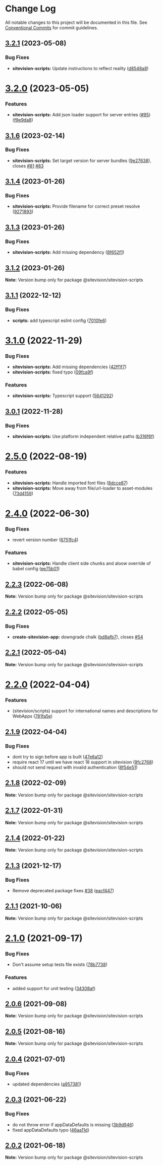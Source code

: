 # Change Log

All notable changes to this project will be documented in this file.
See [Conventional Commits](https://conventionalcommits.org) for commit guidelines.

## [3.2.1](https://github.com/sitevision/sitevision-apps/compare/@sitevision/sitevision-scripts@3.2.0...@sitevision/sitevision-scripts@3.2.1) (2023-05-08)

### Bug Fixes

- **sitevision-scripts:** Update instructions to reflect reality ([d8548a8](https://github.com/sitevision/sitevision-apps/commit/d8548a84a77f0b1e8292133bc0eed9753d7dd6e8))

# [3.2.0](https://github.com/sitevision/sitevision-apps/compare/@sitevision/sitevision-scripts@3.1.6...@sitevision/sitevision-scripts@3.2.0) (2023-05-05)

### Features

- **sitevision-scripts:** Add json loader support for server entries ([#95](https://github.com/sitevision/sitevision-apps/issues/95)) ([f9e9da8](https://github.com/sitevision/sitevision-apps/commit/f9e9da8d4a8b508fde7720402b0446f8c14b3ae4))

## [3.1.6](https://github.com/sitevision/sitevision-apps/compare/@sitevision/sitevision-scripts@3.1.5...@sitevision/sitevision-scripts@3.1.6) (2023-02-14)

### Bug Fixes

- **sitevision-scripts:** Set target version for server bundles ([9e27638](https://github.com/sitevision/sitevision-apps/commit/9e27638dc6447eafeb257d565291d470d9eb1b76)), closes [#81](https://github.com/sitevision/sitevision-apps/issues/81) [#83](https://github.com/sitevision/sitevision-apps/issues/83)

## [3.1.4](https://github.com/sitevision/sitevision-apps/compare/@sitevision/sitevision-scripts@3.1.3...@sitevision/sitevision-scripts@3.1.4) (2023-01-26)

### Bug Fixes

- **sitevision-scripts:** Provide filename for correct preset resolve ([9271893](https://github.com/sitevision/sitevision-apps/commit/92718930cfc718fbd47dd7639206bf9ff59ec889))

## [3.1.3](https://github.com/sitevision/sitevision-apps/compare/@sitevision/sitevision-scripts@3.1.2...@sitevision/sitevision-scripts@3.1.3) (2023-01-26)

### Bug Fixes

- **sitevision-scripts:** Add missing dependency ([8f652f1](https://github.com/sitevision/sitevision-apps/commit/8f652f1c5ad4e19cbbac51f5767d7016cc6783ec))

## [3.1.2](https://github.com/sitevision/sitevision-apps/compare/@sitevision/sitevision-scripts@3.1.1...@sitevision/sitevision-scripts@3.1.2) (2023-01-26)

**Note:** Version bump only for package @sitevision/sitevision-scripts

## [3.1.1](https://github.com/sitevision/sitevision-apps/compare/@sitevision/sitevision-scripts@3.1.0...@sitevision/sitevision-scripts@3.1.1) (2022-12-12)

### Bug Fixes

- **scripts:** add typescript eslint config ([7010fe6](https://github.com/sitevision/sitevision-apps/commit/7010fe6d29a99e8251af3a8e7222f21a4e16b081))

# [3.1.0](https://github.com/sitevision/sitevision-apps/compare/@sitevision/sitevision-scripts@3.0.1...@sitevision/sitevision-scripts@3.1.0) (2022-11-29)

### Bug Fixes

- **sitevision-scripts:** Add missing dependencies ([42ff1f7](https://github.com/sitevision/sitevision-apps/commit/42ff1f78e9e3ccc6bec8bfbab3ed07e2e62d6146))
- **sitevision-scripts:** fixed typo ([09fca9f](https://github.com/sitevision/sitevision-apps/commit/09fca9ffc6061882dd60fc9f523a23f50c947765))

### Features

- **sitevision-scripts:** Typescript support ([5641292](https://github.com/sitevision/sitevision-apps/commit/5641292cff62cb393088d390d95bab277f105907))

## [3.0.1](https://github.com/sitevision/sitevision-apps/compare/@sitevision/sitevision-scripts@3.0.0...@sitevision/sitevision-scripts@3.0.1) (2022-11-28)

### Bug Fixes

- **sitevision-scripts:** Use platform independent relative paths ([b316f6f](https://github.com/sitevision/sitevision-apps/commit/b316f6f2d20b5a3443c17765f703237fd4acfa68))

# [2.5.0](https://github.com/sitevision/sitevision-apps/compare/@sitevision/sitevision-scripts@2.4.0...@sitevision/sitevision-scripts@2.5.0) (2022-08-19)

### Features

- **sitevision-scripts:** Handle imported font files ([8dcce87](https://github.com/sitevision/sitevision-apps/commit/8dcce87200a1a76be1eedba2917df41b1475fb23))
- **sitevision-scripts:** Move away from file/url-loader to asset-modules ([73d4159](https://github.com/sitevision/sitevision-apps/commit/73d415933394b1173eaf974f533499715ab03e87))

# [2.4.0](https://github.com/sitevision/sitevision-apps/compare/@sitevision/sitevision-scripts@2.3.0...@sitevision/sitevision-scripts@2.4.0) (2022-06-30)

### Bug Fixes

- revert version number ([6751fc4](https://github.com/sitevision/sitevision-apps/commit/6751fc4bac1e4a598e6e1dc3dd95a30fe483d54a))

### Features

- **sitevision-scripts:** Handle client side chunks and aloow override of babel config ([ee75b01](https://github.com/sitevision/sitevision-apps/commit/ee75b01583b2cbb65ebf8c1f5de6a175eab5e0e7))

## [2.2.3](https://github.com/sitevision/sitevision-apps/compare/@sitevision/sitevision-scripts@2.2.2...@sitevision/sitevision-scripts@2.2.3) (2022-06-08)

**Note:** Version bump only for package @sitevision/sitevision-scripts

## [2.2.2](https://github.com/sitevision/sitevision-apps/compare/@sitevision/sitevision-scripts@2.2.1...@sitevision/sitevision-scripts@2.2.2) (2022-05-05)

### Bug Fixes

- **create-sitevision-app:** downgrade chalk ([bd8afb7](https://github.com/sitevision/sitevision-apps/commit/bd8afb7ec96128eacec161afac852c78e4133153)), closes [#54](https://github.com/sitevision/sitevision-apps/issues/54)

## [2.2.1](https://github.com/sitevision/sitevision-apps/compare/@sitevision/sitevision-scripts@2.2.0...@sitevision/sitevision-scripts@2.2.1) (2022-05-04)

**Note:** Version bump only for package @sitevision/sitevision-scripts

# [2.2.0](https://github.com/sitevision/sitevision-apps/compare/@sitevision/sitevision-scripts@2.1.9...@sitevision/sitevision-scripts@2.2.0) (2022-04-04)

### Features

- (sitevision/scripts) support for international names and descriptions for WebApps ([781fa5e](https://github.com/sitevision/sitevision-apps/commit/781fa5ed14f2f13915e2cc439372b25f0ccb807b))

## [2.1.9](https://github.com/sitevision/sitevision-apps/compare/@sitevision/sitevision-scripts@2.1.8...@sitevision/sitevision-scripts@2.1.9) (2022-04-04)

### Bug Fixes

- dont try to sign before app is built ([47e6a12](https://github.com/sitevision/sitevision-apps/commit/47e6a12a4bd3d278b9b202a42c94d9084b78fcf5))
- require react 17 until we have react 18 support in sitevision ([9fc2768](https://github.com/sitevision/sitevision-apps/commit/9fc27687365ba043fd012f11ec5e663b68cdecba))
- should not send request with invalid authentication ([8f54e51](https://github.com/sitevision/sitevision-apps/commit/8f54e51d0470af5fd9e7417a1de0bebc13bb153a))

## [2.1.8](https://github.com/sitevision/sitevision-apps/compare/@sitevision/sitevision-scripts@2.1.7...@sitevision/sitevision-scripts@2.1.8) (2022-02-09)

**Note:** Version bump only for package @sitevision/sitevision-scripts

## [2.1.7](https://github.com/sitevision/sitevision-apps/compare/@sitevision/sitevision-scripts@2.1.6...@sitevision/sitevision-scripts@2.1.7) (2022-01-31)

**Note:** Version bump only for package @sitevision/sitevision-scripts

## [2.1.4](https://github.com/sitevision/sitevision-apps/compare/@sitevision/sitevision-scripts@2.1.3...@sitevision/sitevision-scripts@2.1.4) (2022-01-22)

**Note:** Version bump only for package @sitevision/sitevision-scripts

## [2.1.3](https://github.com/sitevision/sitevision-apps/compare/@sitevision/sitevision-scripts@2.1.2...@sitevision/sitevision-scripts@2.1.3) (2021-12-17)

### Bug Fixes

- Remove deprecated package fixes [#38](https://github.com/sitevision/sitevision-apps/issues/38) ([eacf447](https://github.com/sitevision/sitevision-apps/commit/eacf4470f081fe66c6b08c83903a51fff0100117))

## [2.1.1](https://github.com/sitevision/sitevision-apps/compare/@sitevision/sitevision-scripts@2.1.0...@sitevision/sitevision-scripts@2.1.1) (2021-10-06)

**Note:** Version bump only for package @sitevision/sitevision-scripts

# [2.1.0](https://github.com/sitevision/sitevision-apps/compare/@sitevision/sitevision-scripts@2.0.6...@sitevision/sitevision-scripts@2.1.0) (2021-09-17)

### Bug Fixes

- Don't assume setup tests file exists ([78b7738](https://github.com/sitevision/sitevision-apps/commit/78b773876a066cd8bb00da5584e03cb3794f9ae2))

### Features

- added support for unit testing ([34308af](https://github.com/sitevision/sitevision-apps/commit/34308afba6b041563baa723252e1e402db52bbf9))

## [2.0.6](https://github.com/sitevision/sitevision-apps/compare/@sitevision/sitevision-scripts@2.0.5...@sitevision/sitevision-scripts@2.0.6) (2021-09-08)

**Note:** Version bump only for package @sitevision/sitevision-scripts

## [2.0.5](https://github.com/sitevision/sitevision-apps/compare/@sitevision/sitevision-scripts@2.0.4...@sitevision/sitevision-scripts@2.0.5) (2021-08-16)

**Note:** Version bump only for package @sitevision/sitevision-scripts

## [2.0.4](https://github.com/sitevision/sitevision-apps/compare/@sitevision/sitevision-scripts@2.0.3...@sitevision/sitevision-scripts@2.0.4) (2021-07-01)

### Bug Fixes

- updated dependencies ([a957381](https://github.com/sitevision/sitevision-apps/commit/a95738198da70e240adc843a319ef36aba3e9126))

## [2.0.3](https://github.com/sitevision/sitevision-apps/compare/@sitevision/sitevision-scripts@2.0.2...@sitevision/sitevision-scripts@2.0.3) (2021-06-22)

### Bug Fixes

- do not throw error if appDataDefaults is missing ([3b9d946](https://github.com/sitevision/sitevision-apps/commit/3b9d946b856e2b0861cfc9ca71c0142c04810fd6))
- fixed appDataDefaults typo ([46aa11d](https://github.com/sitevision/sitevision-apps/commit/46aa11dbd4c40b0a33d71655f5f1d0d05663671f))

## [2.0.2](https://github.com/sitevision/sitevision-apps/compare/@sitevision/sitevision-scripts@2.0.1...@sitevision/sitevision-scripts@2.0.2) (2021-06-18)

**Note:** Version bump only for package @sitevision/sitevision-scripts
